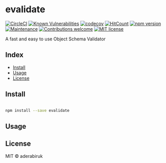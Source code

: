 # evalidate

[![CircleCI](https://circleci.com/gh/aderabiruk/evalidate.svg?style=svg)](https://circleci.com/gh/aderabiruk/evalidate)
[![Known Vulnerabilities](https://snyk.io/test/github/aderabiruk/evalidate/badge.svg?targetFile=package.json)](https://snyk.io/test/github/aderabiruk/evalidate?targetFile=package.json)
[![codecov](https://codecov.io/gh/aderabiruk/evalidate/branch/master/graph/badge.svg)](https://codecov.io/gh/aderabiruk/evalidate)
[![HitCount](http://hits.dwyl.com/aderabiruk/evalidate.svg)](http://hits.dwyl.com/aderabiruk/evalidate)
[![npm version](https://badge.fury.io/js/evalidate.svg)](https://badge.fury.io/js/evalidate)
[![Maintenance](https://img.shields.io/badge/Maintained%3F-yes-green.svg)](https://github.com/aderabiruk/evalidate)
[![Contributions welcome](https://img.shields.io/badge/contributions-welcome-brightgreen.svg?style=flat)](https://github.com/aderabiruk/evalidate/issues)
[![MIT license](https://img.shields.io/badge/License-MIT-blue.svg)](https://lbesson.mit-license.org/)

A fast and easy to use Object Schema Validator

## Index

* [Install](#install)
* [Usage](#usage)
* [License](#license)

## Install

```bash

npm install --save evalidate

```

## Usage

## License

MIT © aderabiruk
